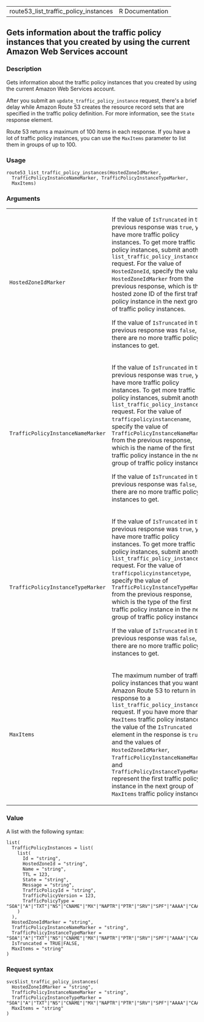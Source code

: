 <table style="width: 100%;">
<tbody>
<tr class="odd">
<td>route53_list_traffic_policy_instances</td>
<td style="text-align: right;">R Documentation</td>
</tr>
</tbody>
</table>

## Gets information about the traffic policy instances that you created by using the current Amazon Web Services account

### Description

Gets information about the traffic policy instances that you created by
using the current Amazon Web Services account.

After you submit an `update_traffic_policy_instance` request, there's a
brief delay while Amazon Route 53 creates the resource record sets that
are specified in the traffic policy definition. For more information,
see the `State` response element.

Route 53 returns a maximum of 100 items in each response. If you have a
lot of traffic policy instances, you can use the `MaxItems` parameter to
list them in groups of up to 100.

### Usage

    route53_list_traffic_policy_instances(HostedZoneIdMarker,
      TrafficPolicyInstanceNameMarker, TrafficPolicyInstanceTypeMarker,
      MaxItems)

### Arguments

<table>
<colgroup>
<col style="width: 35%" />
<col style="width: 65%" />
</colgroup>
<tbody>
<tr class="odd">
<td><code
id="route53_list_traffic_policy_instances_:_HostedZoneIdMarker">HostedZoneIdMarker</code></td>
<td><p>If the value of <code>IsTruncated</code> in the previous response
was <code>true</code>, you have more traffic policy instances. To get
more traffic policy instances, submit another
<code>list_traffic_policy_instances</code> request. For the value of
<code>HostedZoneId</code>, specify the value of
<code>HostedZoneIdMarker</code> from the previous response, which is the
hosted zone ID of the first traffic policy instance in the next group of
traffic policy instances.</p>
<p>If the value of <code>IsTruncated</code> in the previous response was
<code>false</code>, there are no more traffic policy instances to
get.</p></td>
</tr>
<tr class="even">
<td><code
id="route53_list_traffic_policy_instances_:_TrafficPolicyInstanceNameMarker">TrafficPolicyInstanceNameMarker</code></td>
<td><p>If the value of <code>IsTruncated</code> in the previous response
was <code>true</code>, you have more traffic policy instances. To get
more traffic policy instances, submit another
<code>list_traffic_policy_instances</code> request. For the value of
<code>trafficpolicyinstancename</code>, specify the value of
<code>TrafficPolicyInstanceNameMarker</code> from the previous response,
which is the name of the first traffic policy instance in the next group
of traffic policy instances.</p>
<p>If the value of <code>IsTruncated</code> in the previous response was
<code>false</code>, there are no more traffic policy instances to
get.</p></td>
</tr>
<tr class="odd">
<td><code
id="route53_list_traffic_policy_instances_:_TrafficPolicyInstanceTypeMarker">TrafficPolicyInstanceTypeMarker</code></td>
<td><p>If the value of <code>IsTruncated</code> in the previous response
was <code>true</code>, you have more traffic policy instances. To get
more traffic policy instances, submit another
<code>list_traffic_policy_instances</code> request. For the value of
<code>trafficpolicyinstancetype</code>, specify the value of
<code>TrafficPolicyInstanceTypeMarker</code> from the previous response,
which is the type of the first traffic policy instance in the next group
of traffic policy instances.</p>
<p>If the value of <code>IsTruncated</code> in the previous response was
<code>false</code>, there are no more traffic policy instances to
get.</p></td>
</tr>
<tr class="even">
<td><code
id="route53_list_traffic_policy_instances_:_MaxItems">MaxItems</code></td>
<td><p>The maximum number of traffic policy instances that you want
Amazon Route 53 to return in response to a
<code>list_traffic_policy_instances</code> request. If you have more
than <code>MaxItems</code> traffic policy instances, the value of the
<code>IsTruncated</code> element in the response is <code>true</code>,
and the values of <code>HostedZoneIdMarker</code>,
<code>TrafficPolicyInstanceNameMarker</code>, and
<code>TrafficPolicyInstanceTypeMarker</code> represent the first traffic
policy instance in the next group of <code>MaxItems</code> traffic
policy instances.</p></td>
</tr>
</tbody>
</table>

### Value

A list with the following syntax:

    list(
      TrafficPolicyInstances = list(
        list(
          Id = "string",
          HostedZoneId = "string",
          Name = "string",
          TTL = 123,
          State = "string",
          Message = "string",
          TrafficPolicyId = "string",
          TrafficPolicyVersion = 123,
          TrafficPolicyType = "SOA"|"A"|"TXT"|"NS"|"CNAME"|"MX"|"NAPTR"|"PTR"|"SRV"|"SPF"|"AAAA"|"CAA"|"DS"
        )
      ),
      HostedZoneIdMarker = "string",
      TrafficPolicyInstanceNameMarker = "string",
      TrafficPolicyInstanceTypeMarker = "SOA"|"A"|"TXT"|"NS"|"CNAME"|"MX"|"NAPTR"|"PTR"|"SRV"|"SPF"|"AAAA"|"CAA"|"DS",
      IsTruncated = TRUE|FALSE,
      MaxItems = "string"
    )

### Request syntax

    svc$list_traffic_policy_instances(
      HostedZoneIdMarker = "string",
      TrafficPolicyInstanceNameMarker = "string",
      TrafficPolicyInstanceTypeMarker = "SOA"|"A"|"TXT"|"NS"|"CNAME"|"MX"|"NAPTR"|"PTR"|"SRV"|"SPF"|"AAAA"|"CAA"|"DS",
      MaxItems = "string"
    )
